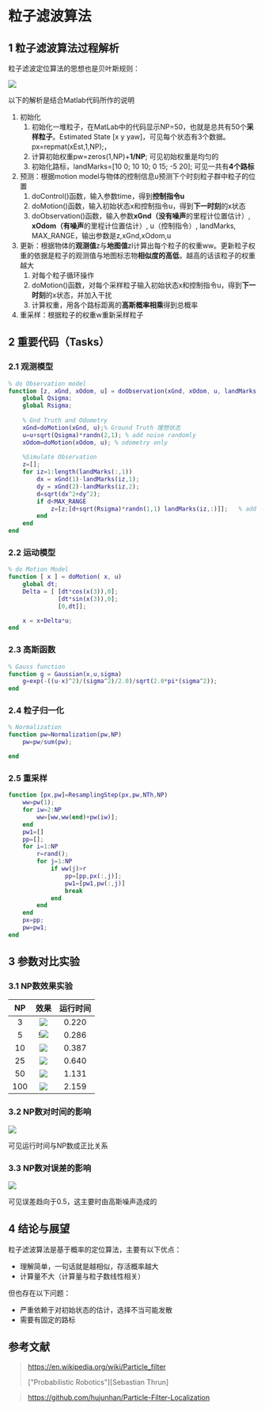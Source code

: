 # 粒子滤波算法

## 1 粒子滤波算法过程解析

粒子滤波定位算法的思想也是贝叶斯规则：

![](https://raw.githubusercontent.com/hujunhan/cloudimage/master/img/pf-bayes.png)

以下的解析是结合Matlab代码所作的说明

1. 初始化
   1. 初始化一堆粒子，在MatLab中的代码显示NP=50，也就是总共有50个**采样粒子**。Estimated State [x y yaw]，可见每个状态有3个数据。px=repmat(xEst,1,NP);，
   2. 计算初始权重pw=zeros(1,NP)+**1/NP**; 可见初始权重是均匀的
   3. 初始化路标，landMarks=[10 0; 10 10; 0 15; -5 20]; 可见一共有**4个路标**
2. 预测：根据motion model与物体的控制信息u预测下个时刻粒子群中粒子的位置
   1. doControl()函数，输入参数time，得到**控制指令u**
   2. doMotion()函数，输入初始状态x和控制指令u，得到**下一时刻**的x状态
   3. doObservation()函数，输入参数**xGnd（没有噪声**的里程计位置估计）, **xOdom（有噪声**的里程计位置估计）, u（控制指令）, landMarks, MAX_RANGE，输出参数是z,xGnd,xOdom,u
3. 更新：根据物体的**观测值**z与**地图值**zl计算出每个粒子的权重ww。更新粒子权重的依据是粒子的观测值与地图标志物**相似度的高低**，越高的话该粒子的权重越大
   1. 对每个粒子循环操作
   2. doMotion()函数，对每个采样粒子输入初始状态x和控制指令u，得到**下一时刻**的x状态，并加入干扰
   3. 计算权重，用各个路标距离的**高斯概率相乘**得到总概率
4. 重采样：根据粒子的权重w重新采样粒子

## 2 重要代码（Tasks）

### 2.1 观测模型

```matlab
% do Observation model 
function [z, xGnd, xOdom, u] = doObservation(xGnd, xOdom, u, landMarks, MAX_RANGE)
    global Qsigma;
    global Rsigma;
    
    % Gnd Truth and Odometry
    xGnd=doMotion(xGnd, u);% Ground Truth 理想状态
    u=u+sqrt(Qsigma)*randn(2,1); % add noise randomly
    xOdom=doMotion(xOdom, u); % odometry only
    
    %Simulate Observation
    z=[];
    for iz=1:length(landMarks(:,1))
        dx = xGnd(1)-landMarks(iz,1);
        dy = xGnd(2)-landMarks(iz,2);
        d=sqrt(dx^2+dy^2);
        if d<MAX_RANGE 
            z=[z;[d+sqrt(Rsigma)*randn(1,1) landMarks(iz,:)]];   % add observation noise randomly
        end
    end
end
```

### 2.2 运动模型

```matlab
% do Motion Model
function [ x ] = doMotion( x, u)
    global dt;
    Delta = [ [dt*cos(x(3)),0];
              [dt*sin(x(3)),0];
              [0,dt]];

    x = x+Delta*u;
end
```

### 2.3 高斯函数

```matlab
% Gauss function
function g = Gaussian(x,u,sigma)
    g=exp(-((u-x)^2)/(sigma^2)/2.0)/sqrt(2.0*pi*(sigma^2));
end
```

### 2.4 粒子归一化

```matlab
% Normalization 
function pw=Normalization(pw,NP)
    pw=pw/sum(pw);

end
```

### 2.5 重采样

```matlab
function [px,pw]=ResamplingStep(px,pw,NTh,NP)
    ww=pw(1);
    for iw=2:NP
        ww=[ww,ww(end)+pw(iw)];
    end
    pw1=[]
    pp=[];
    for i=1:NP
        r=rand();
        for j=1:NP
            if ww(j)>r
                pp=[pp,px(:,j)]; 
                pw1=[pw1,pw(:,j)]
                break
            end
        end
    end
    px=pp;
    pw=pw1;
end
```

## 3 参数对比实验

### 3.1 NP数效果实验

|  NP  |                             效果                             | 运行时间 |
| :--: | :----------------------------------------------------------: | :------: |
|  3   | ![](https://raw.githubusercontent.com/hujunhan/cloudimage/master/img/pf-np3.png) |  0.220   |
|  5   | !![](https://raw.githubusercontent.com/hujunhan/cloudimage/master/img/pf-np5.png) |  0.286   |
|  10  | ![](https://raw.githubusercontent.com/hujunhan/cloudimage/master/img/pf-np10.png) |  0.387   |
|  25  | ![](https://raw.githubusercontent.com/hujunhan/cloudimage/master/img/pf-np25.png) |  0.640   |
|  50  | ![](https://raw.githubusercontent.com/hujunhan/cloudimage/master/img/pf-np50.png) |  1.131   |
| 100  | ![](https://raw.githubusercontent.com/hujunhan/cloudimage/master/img/pf-np100.png)           |  2.159   |


### 3.2 NP数对时间的影响

![](https://raw.githubusercontent.com/hujunhan/cloudimage/master/img/pf-np-diff.png)

可见运行时间与NP数成正比关系

### 3.3 NP数对误差的影响

![](https://raw.githubusercontent.com/hujunhan/cloudimage/master/img/pf-error-diff.png)

可见误差趋向于0.5，这主要时由高斯噪声造成的

## 4 结论与展望

粒子滤波算法是基于概率的定位算法，主要有以下优点：

* 理解简单，一句话就是越相似，存活概率越大
* 计算量不大（计算量与粒子数线性相关）

但也存在以下问题：

* 严重依赖于对初始状态的估计，选择不当可能发散
* 需要有固定的路标

## 参考文献

> https://en.wikipedia.org/wiki/Particle_filter
>
> ["Probabilistic Robotics"][Sebastian Thrun]

> https://github.com/hujunhan/Particle-Filter-Localization


